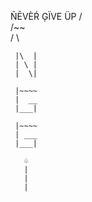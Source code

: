ÑĒVÈŔ ĢÏVE ÜP
       /\
      /~~\
     /    \

     |\  |
     | \ |
     |  \|

     |~~~~
     |  __
     |___|

     |~~~~
     | ___
     |___|

       ♧
       |
       |
       |




